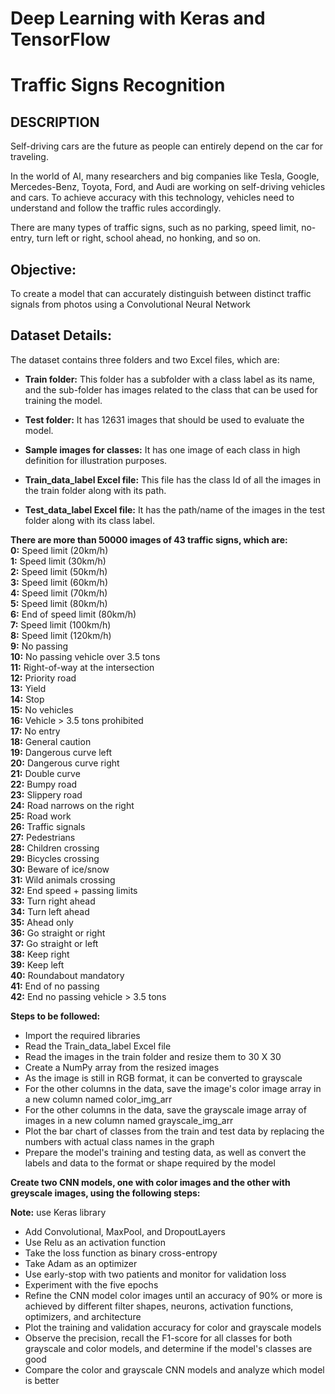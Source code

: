 # Deep Learning with Keras and TensorFlow
# Traffic Signs Recognition

## DESCRIPTION
Self-driving cars are the future as people can entirely depend on the car for traveling.

In the world of AI, many researchers and big companies like Tesla, Google, Mercedes-Benz, Toyota, Ford, and Audi are working on self-driving vehicles and cars. To achieve accuracy with this technology, vehicles need to understand and follow the traffic rules accordingly.

There are many types of traffic signs, such as no parking, speed limit, no-entry, turn left or right, school ahead, no honking, and so on.

## Objective: 
To create a model that can accurately distinguish between distinct traffic signals from photos using a Convolutional Neural Network

## Dataset Details: 
The dataset contains three folders and two Excel files, which are:

* **Train folder:** This folder has a subfolder with a class label as its name, and the sub-folder has images related to the class that can be used for training the model.

* **Test folder:** It has 12631 images that should be used to evaluate the model.

* **Sample images for classes:** It has one image of each class in high definition for illustration purposes.

* **Train_data_label Excel file:** This file has the class Id of all the images in the train folder along with its path.

* **Test_data_label Excel file:** It has the path/name of the images in the test folder along with its class label.

**There are more than 50000 images of 43 traffic signs, which are:**  
**0:** Speed limit (20km/h)  
**1:** Speed limit (30km/h)   
**2:** Speed limit (50km/h)   
**3:** Speed limit (60km/h)     
**4:** Speed limit (70km/h)   
**5:** Speed limit (80km/h)   
**6:** End of speed limit (80km/h)   
**7:** Speed limit (100km/h)   
**8:** Speed limit (120km/h)   
**9:** No passing   
**10:** No passing vehicle over 3.5 tons   
**11:** Right-of-way at the intersection   
**12:** Priority road   
**13:** Yield   
**14:** Stop   
**15:** No vehicles   
**16:** Vehicle > 3.5 tons prohibited   
**17:** No entry   
**18:** General caution   
**19:** Dangerous curve left   
**20:** Dangerous curve right   
**21:** Double curve   
**22:** Bumpy road   
**23:** Slippery road   
**24:** Road narrows on the right   
**25:** Road work   
**26:** Traffic signals   
**27:** Pedestrians   
**28:** Children crossing   
**29:** Bicycles crossing   
**30:** Beware of ice/snow  
**31:** Wild animals crossing   
**32:** End speed + passing limits   
**33:** Turn right ahead   
**34:** Turn left ahead   
**35:** Ahead only   
**36:** Go straight or right   
**37:** Go straight or left   
**38:** Keep right   
**39:** Keep left   
**40:** Roundabout mandatory   
**41:** End of no passing   
**42:** End no passing vehicle > 3.5 tons 

**Steps to be followed:** 
* Import the required libraries
* Read the Train_data_label Excel file
* Read the images in the train folder and resize them to 30 X 30
* Create a NumPy array from the resized images
* As the image is still in RGB format, it can be converted to grayscale
* For the other columns in the data, save the image's color image array in a new column named color_img_arr
* For the other columns in the data, save the grayscale image array of images in a new column named grayscale_img_arr
* Plot the bar chart of classes from the train and test data by replacing the numbers with actual class names in the graph
* Prepare the model's training and testing data, as well as convert the labels and data to the format or shape required by the model

**Create two CNN models, one with color images and the other with greyscale images, using the following steps:**   

**Note:** use Keras library
* Add Convolutional, MaxPool, and DropoutLayers
* Use Relu as an activation function
* Take the loss function as binary cross-entropy
* Take Adam as an optimizer
* Use early-stop with two patients and monitor for validation loss
* Experiment with the five epochs
* Refine the CNN model color images until an accuracy of 90% or more is achieved by different filter shapes, neurons, activation functions, optimizers, and architecture
* Plot the training and validation accuracy for color and grayscale models
* Observe the precision, recall the F1-score for all classes for both grayscale and color models, and determine if the model's classes are good 
* Compare the color and grayscale CNN models and analyze which model is better
